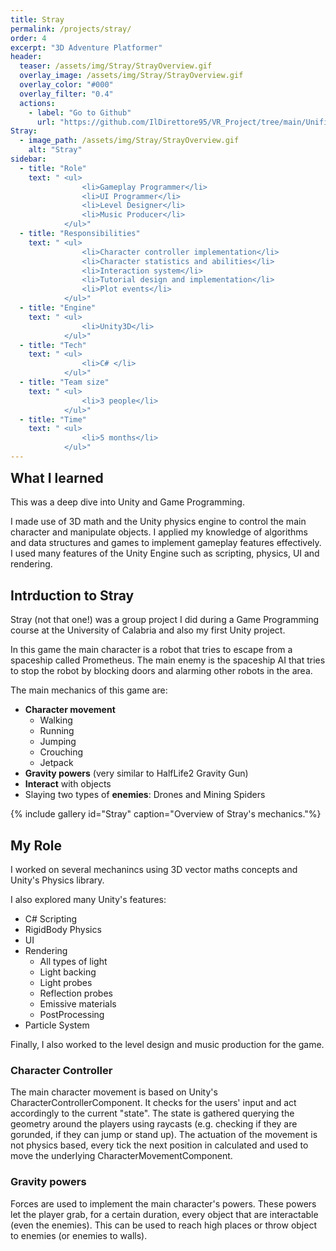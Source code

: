 ```yaml
---
title: Stray
permalink: /projects/stray/
order: 4
excerpt: "3D Adventure Platformer"
header:
  teaser: /assets/img/Stray/StrayOverview.gif
  overlay_image: /assets/img/Stray/StrayOverview.gif
  overlay_color: "#000"
  overlay_filter: "0.4"
  actions:
    - label: "Go to Github"
      url: "https://github.com/IlDirettore95/VR_Project/tree/main/Unified2/Assets/Scripts"
Stray:
  - image_path: /assets/img/Stray/StrayOverview.gif
    alt: "Stray"
sidebar:
  - title: "Role"
    text: " <ul>
                <li>Gameplay Programmer</li>
                <li>UI Programmer</li>
                <li>Level Designer</li> 
                <li>Music Producer</li>
            </ul>"
  - title: "Responsibilities"
    text: " <ul>
                <li>Character controller implementation</li>
                <li>Character statistics and abilities</li>
                <li>Interaction system</li>
                <li>Tutorial design and implementation</li> 
                <li>Plot events</li>
            </ul>"
  - title: "Engine"
    text: " <ul>
                <li>Unity3D</li>
            </ul>"
  - title: "Tech"
    text: " <ul>
                <li>C# </li>
            </ul>"
  - title: "Team size"
    text: " <ul>
                <li>3 people</li>
            </ul>"
  - title: "Time"
    text: " <ul>
                <li>5 months</li>
            </ul>"
---
```


<h2 id="what_i_learned" style="margin-top:0em">What I learned</h2>

This was a deep dive into Unity and Game Programming. 

I made use of 3D math and the Unity physics engine to control the main character and manipulate objects.
I applied my knowledge of algorithms and data structures and games to implement gameplay features effectively.
I used many features of the Unity Engine such as scripting, physics, UI and rendering.

## Intrduction to Stray

Stray (not that one!) was a group project I did during a Game Programming course at the University of Calabria and also my first Unity project.

In this game the main character is a robot that tries to escape from a spaceship called Prometheus. 
The main enemy is the spaceship AI that tries to stop the robot by blocking doors and alarming other robots in the area.

The main mechanics of this game are:
- **Character movement**
    - Walking
    - Running
    - Jumping
    - Crouching
    - Jetpack
- **Gravity powers** (very similar to HalfLife2 Gravity Gun)
- **Interact** with objects
- Slaying two types of **enemies**: Drones and Mining Spiders 

{% include gallery id="Stray" caption="Overview of Stray's mechanics."%}

## My Role
I worked on several mechanincs using 3D vector maths concepts and Unity's Physics library. 

I also explored many Unity's features:
- C# Scripting
- RigidBody Physics
- UI
- Rendering
    - All types of light
    - Light backing
    - Light probes
    - Reflection probes
    - Emissive materials
    - PostProcessing
- Particle System

Finally, I also worked to the level design and music production for the game.

### Character Controller
The main character movement is based on Unity's CharacterControllerComponent. It checks for the users' input and act accordingly to the current "state".
The state is gathered querying the geometry around the players using raycasts (e.g. checking if they are gorunded, if they can jump or stand up).
The actuation of the movement is not physics based, every tick the next position in calculated and used to move the underlying CharacterMovementComponent.

### Gravity powers
Forces are used to implement the main character's powers. These powers let the player grab, for a certain duration, every object that are interactable (even the enemies).
This can be used to reach high places or throw object to enemies (or enemies to walls).